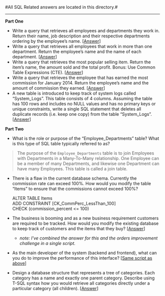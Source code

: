 #All SQL Related answers are located in this directory.#

----

**Part One**

 - Write a query that retrieves all employees and departments they work in. Return their name, job description and their respective departments ordering by the employee’s name. [[Answer](https://github.com/ChaseFlorell/AltusTest/blob/master/sql/FindAllEmployeesAndTheirDepartments.sql)]
 - Write a query that retrieves all employees that work in more than one department. Return the employee’s name and the name of each department. [[Answer](https://github.com/ChaseFlorell/AltusTest/blob/master/sql/FindEmployeesThatWorkInMoreThanOneDepartment.sql)]
 - Write a query that retrieves the most popular selling item. Return the item’s name, the amount sold and the total profit. Bonus: Use Common Table Expressions (CTE). [[Answer](https://github.com/ChaseFlorell/AltusTest/blob/master/sql/GetMostPopularSellingItem.sql)]
 - Write a query that retrieves the employee that has earned the most commission for January 2014. Return the employee’s name and the amount of commission they earned. [[Answer](https://github.com/ChaseFlorell/AltusTest/blob/master/sql/GetTopCommissionedEmployeeForTheMonthOfJanuary.sql)]
 - A new table is introduced to keep track of system logs called “System_Logs”. This table consists of 4 columns. Assuming the table has 100 rows and includes no NULL values and has no primary keys or unique constraints, write a single SQL statement that deletes all duplicate records (i.e. keep one copy) from the table “System_Logs”. [[Answer](https://github.com/ChaseFlorell/AltusTest/blob/master/sql/RemoveDuplicatesFromSystemLogs.sql)]

**Part Two**

 - What is the role or purpose of the “Employee_Departments” table? What is this type of SQL table typically referred to as?

> The purpose of the `Employee_Departments` table is to join Employees with Departments in a Many-To-Many relationship. One Employee can be a member of many Departments, and likewise one Department can have many Employees. This table is called a join table.

 - There is a flaw in the current database schema. Currently the commission rate can exceed 100%. How would you modify the table “Items” to ensure that the commissions cannot exceed 100%?


    ALTER TABLE Items   
    ADD CONSTRAINT [CK_CommPerc_LessThan_100]  
    CHECK (commission_percent <= 100) 

 - The business is booming and as a new business requirement customers are required to be tracked. How would you modify the existing database to keep track of customers and the items that they buy? [[Answer](https://github.com/ChaseFlorell/AltusTest/blob/master/sql/CustomerTrackingANDOrdersTablePerfImprovements.sql)]
    - *note: I've combined the answer for this and the orders improvement challenge in a single script.*
 - As the main developer of the system (backend and frontend), what can you do to improve the performance of this interface? [[Same script as above](https://github.com/ChaseFlorell/AltusTest/blob/master/sql/CustomerTrackingANDOrdersTablePerfImprovements.sql)]
 - Design a database structure that represents a tree of categories. Each category has a name and exactly one parent category. Describe using T-SQL syntax how you would retrieve all categories directly under a particular category (all children). [[Answer](https://github.com/ChaseFlorell/AltusTest/blob/master/sql/CreateAndQueryTheCategoriesTable.sql)]



